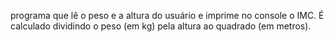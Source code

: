  programa que lê o peso e a altura do usuário e imprime no console o IMC.
 É calculado dividindo o peso (em kg) pela altura ao quadrado (em metros).
